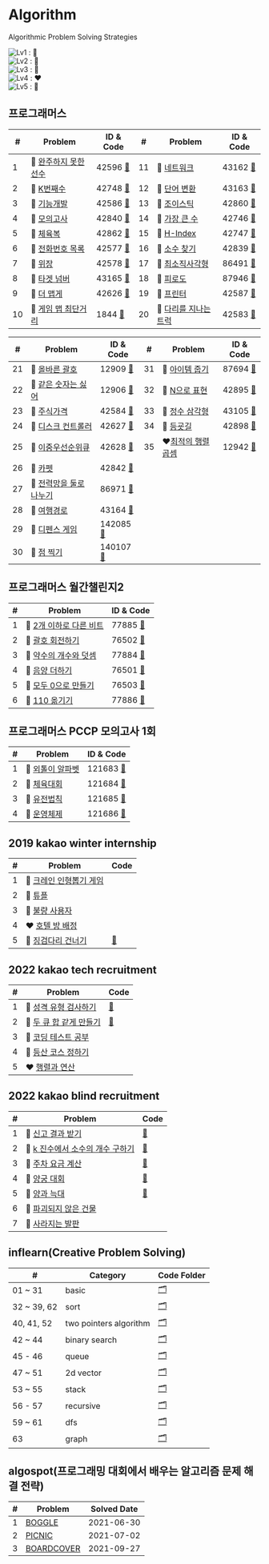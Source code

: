 # Algorithm
Algorithmic Problem Solving Strategies

![Lv1](https://img.shields.io/badge/Lv.1_-4CAF50?style=flat) : 💚 <br>
![Lv2](https://img.shields.io/badge/Lv.2_-FFC107?style=flat) : 💛 <br>
![Lv3](https://img.shields.io/badge/Lv.3_-FF9800?style=flat) : 🧡 <br>
![Lv4](https://img.shields.io/badge/Lv.4_-FF5722?style=flat) : ❤️ <br>
![Lv5](https://img.shields.io/badge/Lv.5_-F44336?style=flat) : 🖤 <br>

## 프로그래머스
| # | Problem | ID & Code | # | Problem | ID & Code | 
| - | ------- | --------- | - | ------- | --------- |
| 1 | 💚 [완주하지 못한 선수](https://programmers.co.kr/learn/courses/30/lessons/42576) | 42596 [📝](https://github.com/mocha-kim/algorithm/blob/main/programmers/practice-kit/hash/42596.cpp) | 11 | 🧡 [네트워크](https://school.programmers.co.kr/learn/courses/30/lessons/43162) | 43162 [📝](https://github.com/mocha-kim/algorithm/blob/main/programmers/practice-kit/dfs-bfs/43162.cpp) |
| 2 | 💚 [K번째수](https://programmers.co.kr/learn/courses/30/lessons/42748) | 42748 [📝](https://github.com/mocha-kim/algorithm/blob/main/programmers/practice-kit/sort/42748.cpp) | 12 | 🧡 [단어 변환](https://school.programmers.co.kr/learn/courses/30/lessons/43163) | 43163 [📝](https://github.com/mocha-kim/algorithm/blob/main/programmers/practice-kit/dfs-bfs/43163.cpp) |
| 3 | 💛 [기능개발](https://programmers.co.kr/learn/courses/30/lessons/42586) | 42586 [📝](https://github.com/mocha-kim/algorithm/blob/main/programmers/practice-kit/stack-queue/42586.cpp) | 13 | 💛 [조이스틱](https://school.programmers.co.kr/learn/courses/30/lessons/42860) | 42860 [📝](https://github.com/mocha-kim/algorithm/blob/main/programmers/practice-kit/greedy/42860.cpp) |
| 4 | 💚 [모의고사](https://programmers.co.kr/learn/courses/30/lessons/42840) | 42840 [📝](https://github.com/mocha-kim/algorithm/blob/main/programmers/practice-kit/ex-search/42840.cpp) | 14 | 💛 [가장 큰 수](https://school.programmers.co.kr/learn/courses/30/lessons/42746) | 42746 [📝](https://github.com/mocha-kim/algorithm/blob/main/programmers/practice-kit/sort/42746.cpp) |
| 5 | 💚 [체육복](https://programmers.co.kr/learn/courses/30/lessons/42862) | 42862 [📝](https://github.com/mocha-kim/algorithm/blob/main/programmers/practice-kit/greedy/42862.cpp) | 15 | 💛 [H-Index](https://school.programmers.co.kr/learn/courses/30/lessons/42747) | 42747 [📝](https://github.com/mocha-kim/algorithm/blob/main/programmers/practice-kit/sort/42747.cpp) |
| 6 | 💛 [전화번호 목록](https://programmers.co.kr/learn/courses/30/lessons/42577) | 42577 [📝](https://github.com/mocha-kim/algorithm/blob/main/programmers/practice-kit/hash/42577.cpp) | 16 | 💛 [소수 찾기](https://school.programmers.co.kr/learn/courses/30/lessons/42839) | 42839 [📝](https://github.com/mocha-kim/algorithm/blob/main/programmers/practice-kit/ex-search/42839.cpp) |
| 7 | 💛 [위장](https://programmers.co.kr/learn/courses/30/lessons/42578) | 42578 [📝](https://github.com/mocha-kim/algorithm/blob/main/programmers/practice-kit/hash/42578.cpp) | 17 | 💚 [최소직사각형](https://school.programmers.co.kr/learn/courses/30/lessons/86491) | 86491 [📝](https://github.com/mocha-kim/algorithm/blob/main/programmers/practice-kit/ex-search/86491.cpp) |
| 8 | 💛 [타겟 넘버](https://programmers.co.kr/learn/courses/30/lessons/43165) | 43165 [📝](https://github.com/mocha-kim/algorithm/blob/main/programmers/practice-kit/dfs-bfs/43165.cpp) | 18 | 💛 [피로도](https://school.programmers.co.kr/learn/courses/30/lessons/87946) | 87946 [📝](https://github.com/mocha-kim/algorithm/blob/main/programmers/practice-kit/ex-search/87946.cpp) |
| 9 | 💛 [더 맵게](https://programmers.co.kr/learn/courses/30/lessons/42626) | 42626 [📝](https://github.com/mocha-kim/algorithm/blob/main/programmers/practice-kit/heap/42626.cpp) | 19 | 💛 [프린터](https://school.programmers.co.kr/learn/courses/30/lessons/42587) | 42587 [📝](https://github.com/mocha-kim/algorithm/blob/main/programmers/practice-kit/stack-queue/42587.cpp) |
| 10 | 💛 [게임 맵 최단거리](https://school.programmers.co.kr/learn/courses/30/lessons/1844) | 1844 [📝](https://github.com/mocha-kim/algorithm/blob/main/programmers/practice-kit/dfs-bfs/1844.cpp) | 20 | 💛 [다리를 지나는 트럭](https://school.programmers.co.kr/learn/courses/30/lessons/42583) | 42583 [📝](https://github.com/mocha-kim/algorithm/blob/main/programmers/practice-kit/stack-queue/42583.cpp) |

| # | Problem | ID & Code | # | Problem | ID & Code | 
| - | ------- | --------- | - | ------- | --------- |
| 21 | 💛 [올바른 괄호](https://school.programmers.co.kr/learn/courses/30/lessons/12909) | 12909 [📝](https://github.com/mocha-kim/algorithm/blob/main/programmers/practice-kit/stack-queue/12909.cpp) | 31 | 🧡 [아이템 줍기](https://school.programmers.co.kr/learn/courses/30/lessons/87694) | 87694 [📝](https://github.com/mocha-kim/algorithm/blob/main/programmers/dfs-bfs/87694.cpp) |
| 22 | 💚 [같은 숫자는 싫어](https://school.programmers.co.kr/learn/courses/30/lessons/12906) | 12906 [📝](https://github.com/mocha-kim/algorithm/blob/main/programmers/practice-kit/stack-queue/12906.cpp) | 32 | 🧡 [N으로 표현](https://school.programmers.co.kr/learn/courses/30/lessons/42895) | 42895 [📝](https://github.com/mocha-kim/algorithm/blob/main/programmers/dp/42895.cpp) |
| 23 | 💛 [주식가격](https://school.programmers.co.kr/learn/courses/30/lessons/42584#) | 42584 [📝](https://github.com/mocha-kim/algorithm/blob/main/programmers/practice-kit/stack-queue/42584.cpp) | 33 | 🧡 [정수 삼각형](https://school.programmers.co.kr/learn/courses/30/lessons/43105) | 43105 [📝](https://github.com/mocha-kim/algorithm/blob/main/programmers/dp/43105.cpp) |
| 24 | 🧡 [디스크 컨트롤러](https://school.programmers.co.kr/learn/courses/30/lessons/42627) | 42627 [📝](https://github.com/mocha-kim/algorithm/blob/main/programmers/practice-kit/heap/42627.cpp) | 34 | 🧡 [등굣길](https://school.programmers.co.kr/learn/courses/30/lessons/42898) | 42898 [📝](https://github.com/mocha-kim/algorithm/blob/main/programmers/practice-kit/dp/42898.cpp) |
| 25 | 🧡 [이중우선순위큐](https://school.programmers.co.kr/learn/courses/30/lessons/42628) | 42628 [📝](https://github.com/mocha-kim/algorithm/blob/main/programmers/practice-kit/heap/42628.cpp) | 35 | ❤️[최적의 행렬 곱셈](https://school.programmers.co.kr/learn/courses/30/lessons/12942) | 12942 [📝](https://github.com/mocha-kim/algorithm/blob/main/programmers/12942.cpp) |
| 26 | 💛 [카펫](https://school.programmers.co.kr/learn/courses/30/lessons/42842) | 42842 [📝](https://github.com/mocha-kim/algorithm/blob/main/programmers/practice-kit/ex-search/42842) |
| 27 | 💛 [전력망을 둘로 나누기](https://school.programmers.co.kr/learn/courses/30/lessons/86971) | 86971 [📝](https://github.com/mocha-kim/algorithm/blob/main/programmers/practice-kit/ex-search/86971) |
| 28 | 🧡 [여행경로](https://school.programmers.co.kr/learn/courses/30/lessons/43164) | 43164 [📝](https://github.com/mocha-kim/algorithm/blob/main/programmers/practice-kit/dfs-bfs/43164.cpp) |
| 29 | 💛 [디펜스 게임](https://school.programmers.co.kr/learn/courses/30/lessons/142085) | 142085 [📝](https://github.com/mocha-kim/algorithm/blob/main/programmers/142085.cpp) |
| 30 | 💛 [점 찍기](https://school.programmers.co.kr/learn/courses/30/lessons/140107) | 140107 [📝](https://github.com/mocha-kim/algorithm/blob/main/programmers/140107.cpp) |

## 프로그래머스 월간챌린지2
| # | Problem | ID & Code | 
| - | ------- | ------------ |
| 1 | 💛 [2개 이하로 다른 비트](https://school.programmers.co.kr/learn/courses/30/lessons/77885) | 77885 [📝](https://github.com/mocha-kim/algorithm/blob/main/programmers/challenges-2/77885.cpp) |
| 2 | 💛 [괄호 회전하기](https://school.programmers.co.kr/learn/courses/30/lessons/76502) | 76502 [📝](https://github.com/mocha-kim/algorithm/blob/main/programmers/challenges-2/76502.cpp) |
| 3 | 💚 [약수의 개수와 덧셈](https://school.programmers.co.kr/learn/courses/30/lessons/77884) | 77884 [📝](https://github.com/mocha-kim/algorithm/blob/main/programmers/challenges-2/77884.cpp) |
| 4 | 💚 [음양 더하기](https://school.programmers.co.kr/learn/courses/30/lessons/76501) | 76501 [📝](https://github.com/mocha-kim/algorithm/blob/main/programmers/challenges-2/76501.cpp) |
| 5 | 🧡 [모두 0으로 만들기](https://school.programmers.co.kr/learn/courses/30/lessons/76503) | 76503 [📝](https://github.com/mocha-kim/algorithm/blob/main/programmers/challenges-2/76503.cpp) |
| 6 | 🧡 [110 옮기기](https://school.programmers.co.kr/learn/courses/30/lessons/77886) | 77886 [📝](https://github.com/mocha-kim/algorithm/blob/main/programmers/challenges-2/77886.cpp) |

## 프로그래머스 PCCP 모의고사 1회
| # | Problem | ID & Code | 
| - | ------- | ------------ |
| 1 | 💚 [외톨이 알파벳](https://school.programmers.co.kr/learn/courses/15008/lessons/121683) | 121683 [📝](https://github.com/mocha-kim/algorithm/blob/main/programmers/pccp-1/1.cpp) |
| 2 | 💛 [체육대회](https://school.programmers.co.kr/learn/courses/15008/lessons/121684) | 121684 [📝](https://github.com/mocha-kim/algorithm/blob/main/programmers/pccp-1/2.cpp) |
| 3 | 💛 [유전법칙](https://school.programmers.co.kr/learn/courses/15008/lessons/121685) | 121685 [📝](https://github.com/mocha-kim/algorithm/blob/main/programmers/pccp-1/3.cpp) |
| 4 | 🧡 [운영체제](https://school.programmers.co.kr/learn/courses/15008/lessons/121686) | 121686 [📝](https://github.com/mocha-kim/algorithm/blob/main/programmers/pccp-1/4.cpp) |

## 2019 kakao winter internship

| # | Problem | Code | 
|-- | ------- | ------- |
| 1 | 💚 [크레인 인형뽑기 게임]() | []() |
| 2 | 💛 [튜플](https://school.programmers.co.kr/learn/courses/30/lessons/64065) | []() |
| 3 | 🧡 [불량 사용자](https://school.programmers.co.kr/learn/courses/30/lessons/64064) | []() |
| 4 | ❤️ [호텔 방 배정](https://school.programmers.co.kr/learn/courses/30/lessons/64063) | []() |
| 5 | 🧡 [징검다리 건너기](https://school.programmers.co.kr/learn/courses/30/lessons/64062) | [📝](https://github.com/mocha-kim/algorithm/blob/main/2019-kakao-winter/5.cpp) |

## 2022 kakao tech recruitment

| # | Problem | Code | 
|-- | ------- | ------- |
| 1 | 💚 [성격 유형 검사하기](https://school.programmers.co.kr/learn/courses/30/lessons/118666) | [📝](https://github.com/mocha-kim/algorithm/blob/main/2022-kakao-tech/1.cpp) |
| 2 | 💛 [두 큐 합 같게 만들기](https://school.programmers.co.kr/learn/courses/30/lessons/118667) | [📝](https://github.com/mocha-kim/algorithm/blob/main/2022-kakao-tech/2.cpp) |
| 3 | 🧡 [코딩 테스트 공부](https://school.programmers.co.kr/learn/courses/30/lessons/118668) | [](https://github.com/mocha-kim/algorithm/blob/main/2022-kakao-tech/3.cpp) |
| 4 | 🧡 [등산 코스 정하기](https://school.programmers.co.kr/learn/courses/30/lessons/118669) | [](https://github.com/mocha-kim/algorithm/blob/main/2022-kakao-tech/4.cpp) |
| 5 | ❤️ [행렬과 연산](https://school.programmers.co.kr/learn/courses/30/lessons/118670) | []() |

## 2022 kakao blind recruitment

| # | Problem | Code | 
|-- | ------- | ------- |
| 1 | 💚 [신고 결과 받기](https://programmers.co.kr/learn/courses/30/lessons/92334) | [📝](https://github.com/mocha-kim/algorithm/blob/main/2022-kakao-blind/1.cpp) |
| 2 | 💛 [k 진수에서 소수의 개수 구하기](https://programmers.co.kr/learn/courses/30/lessons/92335) | [📝](https://github.com/mocha-kim/algorithm/blob/main/2022-kakao-blind/2.cpp) |
| 3 | 💛 [주차 요금 계산](https://programmers.co.kr/learn/courses/30/lessons/92341) | [📝](https://github.com/mocha-kim/algorithm/blob/main/2022-kakao-blind/3.cpp) |
| 4 | 💛 [양궁 대회](https://programmers.co.kr/learn/courses/30/lessons/92342) | [📝](https://github.com/mocha-kim/algorithm/blob/main/2022-kakao-blind/4.cpp) |
| 5 | 🧡 [양과 늑대](https://school.programmers.co.kr/learn/courses/30/lessons/92343) | [📝](https://github.com/mocha-kim/algorithm/blob/main/2022-kakao-blind/5.cpp) |
| 6 | 🧡 [파괴되지 않은 건물](https://school.programmers.co.kr/learn/courses/30/lessons/92344) | []() |
| 7 | 🧡 [사라지는 발판](https://school.programmers.co.kr/learn/courses/30/lessons/92345) | []() |

## inflearn(Creative Problem Solving)
| # | Category | Code Folder | 
|-- | ------- | ------- |
| 01 ~ 31 | basic | [🗂](https://github.com/mocha-kim/CPS/tree/main/basic) |
| 32 ~ 39, 62 | sort | [🗂](https://github.com/mocha-kim/CPS/tree/main/sort) |
| 40, 41, 52 | two pointers algorithm | [🗂](https://github.com/mocha-kim/CPS/tree/main/two-pointers) |
| 42 ~ 44 | binary search | [🗂](https://github.com/mocha-kim/CPS/tree/main/binary-search) |
| 45 - 46 | queue | [🗂](https://github.com/mocha-kim/CPS/tree/main/queue) |
| 47 ~ 51 | 2d vector | [🗂](https://github.com/mocha-kim/CPS/tree/main/2d-vector) |
| 53 ~ 55 | stack | [🗂](https://github.com/mocha-kim/CPS/tree/main/stack) |
| 56 - 57 | recursive | [🗂](https://github.com/mocha-kim/CPS/tree/main/recursive) |
| 59 ~ 61 | dfs | [🗂](https://github.com/mocha-kim/CPS/tree/main/dfs) |
| 63 | graph | [🗂](https://github.com/mocha-kim/CPS/tree/main/graph) |

## algospot(프로그래밍 대회에서 배우는 알고리즘 문제 해결 전략)

| # | Problem | Solved Date | 
|-- | ------- | ----------- |
| 1 | [BOGGLE](https://github.com/mocha-kim/algorithm/tree/main/boggle) |  2021-06-30 |
| 2 | [PICNIC](https://github.com/mocha-kim/algorithm/tree/main/picnic) |  2021-07-02 |
| 3 | [BOARDCOVER](https://github.com/mocha-kim/algorithm/tree/main/boardcover) |  2021-09-27 |
